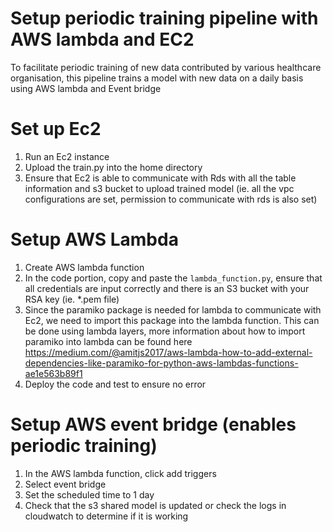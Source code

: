 # Setup periodic training pipeline with AWS lambda and EC2

To facilitate periodic training of new data contributed by various healthcare organisation, this pipeline trains a model with new data on a daily basis using AWS lambda and Event bridge

# Set up Ec2
1. Run an Ec2 instance
2. Upload the train.py into the home directory
3. Ensure that Ec2 is able to communicate with Rds with all the table information and s3 bucket to upload trained model (ie. all the vpc configurations are set, permission to communicate with rds is also set)


# Setup AWS Lambda
1. Create AWS lambda function
2. In the code portion, copy and paste the `lambda_function.py`, ensure that all credentials are input correctly and there is an S3 bucket with your RSA key (ie. *.pem file)
3. Since the paramiko package is needed for lambda to communicate with Ec2, we need to import this package into the lambda function. This can be done using lambda layers, more information about how to import paramiko into lambda can be found here https://medium.com/@amitjs2017/aws-lambda-how-to-add-external-dependencies-like-paramiko-for-python-aws-lambdas-functions-ae1e563b89f1
4. Deploy the code and test to ensure no error

# Setup AWS event bridge (enables periodic training)
1. In the AWS lambda function, click add triggers
2. Select event bridge
3. Set the scheduled time to 1 day
4. Check that the s3 shared model is updated or check the logs in cloudwatch to determine if it is working